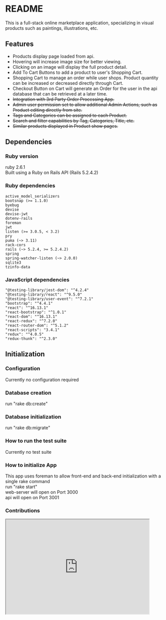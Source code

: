 # README

This is a full-stack online marketplace application, specializing in visual products such as paintings, illustrations, etc.

## Features
* Products display page loaded from api.
* Hovering will increase image size for better viewing.
* Clicking on an image will display the full product detail.
* Add To Cart Buttons to add a product to user's Shopping Cart.
* Shopping Cart to manage an order while user shops. Product quantity can be increased or decreased directly through Cart.
* Checkout Button on Cart will generate an Order for the user in the api database that can be retrieved at a later time.
* ~~Integration with 3rd Party Order Processing App.~~
* ~~Admin user permission set to allow additional Admin Actions, such as Product editing directly from site.~~
* ~~Tags and Categories can be assigned to each Product.~~
* ~~Search and filter capabilities by Tag, Categories, Title, etc.~~
* ~~Similar products displayed in Product show pages.~~

## Dependencies
### Ruby version
ruby 2.6.1<br>
Built using a Ruby on Rails API (Rails 5.2.4.2)

### Ruby dependencies
    active_model_serializers
    bootsnap (>= 1.1.0)
    byebug
    devise
    devise-jwt
    dotenv-rails
    foreman
    jwt
    listen (>= 3.0.5, < 3.2)
    pry
    puma (~> 3.11)
    rack-cors
    rails (~> 5.2.4, >= 5.2.4.2)
    spring
    spring-watcher-listen (~> 2.0.0)
    sqlite3
    tzinfo-data

### JavaScript dependencies
    "@testing-library/jest-dom": "^4.2.4"
    "@testing-library/react": "^9.5.0"
    "@testing-library/user-event": "^7.2.1"
    "bootstrap": "^4.4.1"
    "react": "^16.13.1"
    "react-bootstrap": "^1.0.1"
    "react-dom": "^16.13.1"
    "react-redux": "^7.2.0"
    "react-router-dom": "^5.1.2"
    "react-scripts": "3.4.1"
    "redux": "^4.0.5"
    "redux-thunk": "^2.3.0"

## Initialization
### Configuration
Currently no configuration required

### Database creation
run "rake db:create"

### Database initialization
run "rake db:migrate"

### How to run the test suite
Currently no test suite

### How to initialize App
This app uses foreman to allow front-end and back-end initialization with a single rake command<br>
run "rake start"<br>
web-server will open on Port 3000<br>
api will open on Port 3001

### Contributions
<iframe
  src="https://github.com/capndave/gardenbuilder-backend/blob/master/CONTRIBUTING.md"
  style="width:90%; height:300px;"
></iframe>